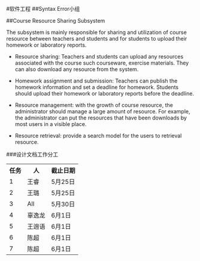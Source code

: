 #软件工程 
##Syntax Error小组

##Course Resource Sharing Subsystem

The subsystem is mainly responsible for sharing and utilization of course resource between teachers and students and for students to upload their homework or laboratory reports.

+   Resource sharing: Teachers and students can upload any resources associated with the course
such courseware, exercise materials. They can also download any resource from the system.

+    Homework assignment and submission: Teachers can publish the homework information and set a deadline for homework. Students should upload their homework or laboratory reports before the deadline.

+   Resource management: with the growth of course resource, the administrator should manage a large amount of resource. For example, the administrator can put the resources that have been downloads by most users in a visible place.

+   Resource retrieval: provide a search model for the users to retrieval resource.

###设计文档工作分工
<table>
<tr><th>任务</th><th>人</th><th>截止日期</th></tr>
<tr><td>1</td><td>王睿</td><td>5月25日</td></tr>
<tr><td>2</td><td>王璐</td><td>5月25日</td></tr>
<tr><td>3</td><td>All</td><td>5月30日</td></tr>
<tr><td>4</td><td>辜逸龙</td><td>6月1日</td></tr>
<tr><td>5</td><td>王逍语</td><td>6月1日</td></tr>
<tr><td>6</td><td>陈超</td><td>6月1日</td></tr>
<tr><td>7</td><td>陈超</td><td>6月1日</td></tr>
</table>
